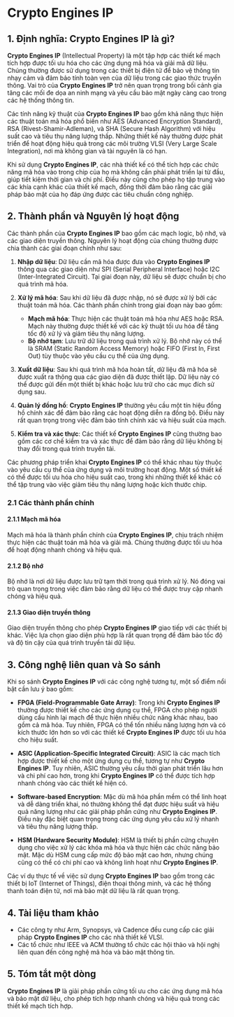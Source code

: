 # Crypto Engines IP

## 1. Định nghĩa: **Crypto Engines IP** là gì?
**Crypto Engines IP** (Intellectual Property) là một tập hợp các thiết kế mạch tích hợp được tối ưu hóa cho các ứng dụng mã hóa và giải mã dữ liệu. Chúng thường được sử dụng trong các thiết bị điện tử để bảo vệ thông tin nhạy cảm và đảm bảo tính toàn vẹn của dữ liệu trong các giao thức truyền thông. Vai trò của **Crypto Engines IP** trở nên quan trọng trong bối cảnh gia tăng các mối đe dọa an ninh mạng và yêu cầu bảo mật ngày càng cao trong các hệ thống thông tin.

Các tính năng kỹ thuật của **Crypto Engines IP** bao gồm khả năng thực hiện các thuật toán mã hóa phổ biến như AES (Advanced Encryption Standard), RSA (Rivest-Shamir-Adleman), và SHA (Secure Hash Algorithm) với hiệu suất cao và tiêu thụ năng lượng thấp. Những thiết kế này thường được phát triển để hoạt động hiệu quả trong các môi trường VLSI (Very Large Scale Integration), nơi mà không gian và tài nguyên là có hạn.

Khi sử dụng **Crypto Engines IP**, các nhà thiết kế có thể tích hợp các chức năng mã hóa vào trong chip của họ mà không cần phải phát triển lại từ đầu, giúp tiết kiệm thời gian và chi phí. Điều này cũng cho phép họ tập trung vào các khía cạnh khác của thiết kế mạch, đồng thời đảm bảo rằng các giải pháp bảo mật của họ đáp ứng được các tiêu chuẩn công nghiệp.

## 2. Thành phần và Nguyên lý hoạt động
Các thành phần của **Crypto Engines IP** bao gồm các mạch logic, bộ nhớ, và các giao diện truyền thông. Nguyên lý hoạt động của chúng thường được chia thành các giai đoạn chính như sau:

1. **Nhập dữ liệu**: Dữ liệu cần mã hóa được đưa vào **Crypto Engines IP** thông qua các giao diện như SPI (Serial Peripheral Interface) hoặc I2C (Inter-Integrated Circuit). Tại giai đoạn này, dữ liệu sẽ được chuẩn bị cho quá trình mã hóa.

2. **Xử lý mã hóa**: Sau khi dữ liệu đã được nhập, nó sẽ được xử lý bởi các thuật toán mã hóa. Các thành phần chính trong giai đoạn này bao gồm:
   - **Mạch mã hóa**: Thực hiện các thuật toán mã hóa như AES hoặc RSA. Mạch này thường được thiết kế với các kỹ thuật tối ưu hóa để tăng tốc độ xử lý và giảm tiêu thụ năng lượng.
   - **Bộ nhớ tạm**: Lưu trữ dữ liệu trong quá trình xử lý. Bộ nhớ này có thể là SRAM (Static Random Access Memory) hoặc FIFO (First In, First Out) tùy thuộc vào yêu cầu cụ thể của ứng dụng.

3. **Xuất dữ liệu**: Sau khi quá trình mã hóa hoàn tất, dữ liệu đã mã hóa sẽ được xuất ra thông qua các giao diện đã được thiết lập. Dữ liệu này có thể được gửi đến một thiết bị khác hoặc lưu trữ cho các mục đích sử dụng sau.

4. **Quản lý đồng hồ**: **Crypto Engines IP** thường yêu cầu một tín hiệu đồng hồ chính xác để đảm bảo rằng các hoạt động diễn ra đồng bộ. Điều này rất quan trọng trong việc đảm bảo tính chính xác và hiệu suất của mạch.

5. **Kiểm tra và xác thực**: Các thiết kế **Crypto Engines IP** cũng thường bao gồm các cơ chế kiểm tra và xác thực để đảm bảo rằng dữ liệu không bị thay đổi trong quá trình truyền tải.

Các phương pháp triển khai **Crypto Engines IP** có thể khác nhau tùy thuộc vào yêu cầu cụ thể của ứng dụng và môi trường hoạt động. Một số thiết kế có thể được tối ưu hóa cho hiệu suất cao, trong khi những thiết kế khác có thể tập trung vào việc giảm tiêu thụ năng lượng hoặc kích thước chip.

### 2.1 Các thành phần chính
#### 2.1.1 Mạch mã hóa
Mạch mã hóa là thành phần chính của **Crypto Engines IP**, chịu trách nhiệm thực hiện các thuật toán mã hóa và giải mã. Chúng thường được tối ưu hóa để hoạt động nhanh chóng và hiệu quả.

#### 2.1.2 Bộ nhớ
Bộ nhớ là nơi dữ liệu được lưu trữ tạm thời trong quá trình xử lý. Nó đóng vai trò quan trọng trong việc đảm bảo rằng dữ liệu có thể được truy cập nhanh chóng và hiệu quả.

#### 2.1.3 Giao diện truyền thông
Giao diện truyền thông cho phép **Crypto Engines IP** giao tiếp với các thiết bị khác. Việc lựa chọn giao diện phù hợp là rất quan trọng để đảm bảo tốc độ và độ tin cậy của quá trình truyền tải dữ liệu.

## 3. Công nghệ liên quan và So sánh
Khi so sánh **Crypto Engines IP** với các công nghệ tương tự, một số điểm nổi bật cần lưu ý bao gồm:

- **FPGA (Field-Programmable Gate Array)**: Trong khi **Crypto Engines IP** thường được thiết kế cho các ứng dụng cụ thể, FPGA cho phép người dùng cấu hình lại mạch để thực hiện nhiều chức năng khác nhau, bao gồm cả mã hóa. Tuy nhiên, FPGA có thể tốn nhiều năng lượng hơn và có kích thước lớn hơn so với các thiết kế **Crypto Engines IP** được tối ưu hóa cho hiệu suất.

- **ASIC (Application-Specific Integrated Circuit)**: ASIC là các mạch tích hợp được thiết kế cho một ứng dụng cụ thể, tương tự như **Crypto Engines IP**. Tuy nhiên, ASIC thường yêu cầu thời gian phát triển lâu hơn và chi phí cao hơn, trong khi **Crypto Engines IP** có thể được tích hợp nhanh chóng vào các thiết kế hiện có.

- **Software-based Encryption**: Mặc dù mã hóa phần mềm có thể linh hoạt và dễ dàng triển khai, nó thường không thể đạt được hiệu suất và hiệu quả năng lượng như các giải pháp phần cứng như **Crypto Engines IP**. Điều này đặc biệt quan trọng trong các ứng dụng yêu cầu xử lý nhanh và tiêu thụ năng lượng thấp.

- **HSM (Hardware Security Module)**: HSM là thiết bị phần cứng chuyên dụng cho việc xử lý các khóa mã hóa và thực hiện các chức năng bảo mật. Mặc dù HSM cung cấp mức độ bảo mật cao hơn, nhưng chúng cũng có thể có chi phí cao và không linh hoạt như **Crypto Engines IP**.

Các ví dụ thực tế về việc sử dụng **Crypto Engines IP** bao gồm trong các thiết bị IoT (Internet of Things), điện thoại thông minh, và các hệ thống thanh toán điện tử, nơi mà bảo mật dữ liệu là rất quan trọng.

## 4. Tài liệu tham khảo
- Các công ty như Arm, Synopsys, và Cadence đều cung cấp các giải pháp **Crypto Engines IP** cho các nhà thiết kế VLSI.
- Các tổ chức như IEEE và ACM thường tổ chức các hội thảo và hội nghị liên quan đến công nghệ mã hóa và bảo mật thông tin.

## 5. Tóm tắt một dòng
**Crypto Engines IP** là giải pháp phần cứng tối ưu cho các ứng dụng mã hóa và bảo mật dữ liệu, cho phép tích hợp nhanh chóng và hiệu quả trong các thiết kế mạch tích hợp.